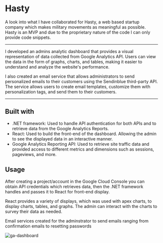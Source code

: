 # Hasty

A look into what I have collaborated for Hasty, a web based startup company which makes military movements as meaningful as possible. <br>
Hasty is an MVP and due to the proprietary nature of the code I can only provide code snippets. <br>

---

I developed an admins analytic dashboard that provides a visual representation of data collected from Google Analytics API. Users can view the data in the form of graphs, charts, and tables, making it easier to understand and analyze the website's performance.

I also created an email service that allows administrators to send personalized emails to their customers using the Sendinblue third-party API. The service allows users to create email templates, customize them with personalization tags, and send them to their customers. <br>

---
## Built with

* .NET framework: Used to handle API authentication for both APIs and to retrieve data from the Google Analytics Reports.
* React: Used to build the front-end of the dashboard. Allowing the admin to see the displayed data in an interactive manner. 
* Google Analytics Reporting API: Used to retrieve site traffic data and provided access to different metrics and dimensions such as sessions, pageviews, and more.

## Usage

After creating a project/account in the Google Cloud Console you can obtain API credentials which retrieves data, then the .NET framework handles and passes it to React for front-end display. <br>

React provides a variety of displays, which was used with apex charts, to display charts, tables, and graphs. The admin can interact with the charts to survey their data as needed. <br>

Email services created for the adminstrator to send emails ranging from confirmation emails to resetting passwords <br>

![ga-dashboard](https://user-images.githubusercontent.com/112028762/220734802-c2549e8f-f0ef-4b93-951b-78aa9780010e.jpg)
